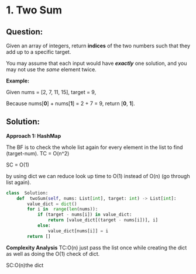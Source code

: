 # 1. Two Sum

  

## Question:
Given an array of integers, return  **indices**  of the two numbers such that they add up to a specific target.

You may assume that each input would have  **_exactly_**  one solution, and you may not use the  _same_  element twice.

**Example:**

Given nums = [2, 7, 11, 15], target = 9,

Because nums[**0**] + nums[**1**] = 2 + 7 = 9,
return [**0**, **1**].
  

## Solution:

  

**Approach 1: HashMap**

The BF is to check the whole list again for every element in the list to find (target-num). 
TC = O(n^2)

SC = O(1)

by using dict we can reduce look up time to O(1) instead of O(n) (go through list again). 
```python
class  Solution:
    def  twoSum(self, nums: List[int], target: int) -> List[int]:
        value_dict = dict()
        for i in  range(len(nums)):
            if (target - nums[i]) in value_dict:
                return [value_dict[(target - nums[i])], i]
            else:
                value_dict[nums[i]] = i
        return []
```

**Complexity Analysis**
TC:O(n) just pass the list once while creating the dict as well as doing the O(1) check of dict.

SC:O(n)the dict

